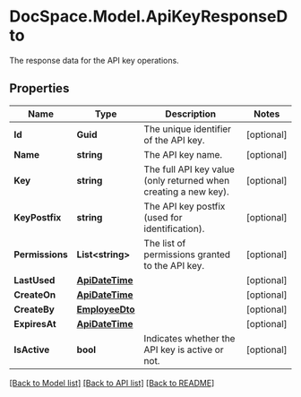 # DocSpace.Model.ApiKeyResponseDto
The response data for the API key operations.

## Properties

Name | Type | Description | Notes
------------ | ------------- | ------------- | -------------
**Id** | **Guid** | The unique identifier of the API key. | [optional] 
**Name** | **string** | The API key name. | [optional] 
**Key** | **string** | The full API key value (only returned when creating a new key). | [optional] 
**KeyPostfix** | **string** | The API key postfix (used for identification). | [optional] 
**Permissions** | **List&lt;string&gt;** | The list of permissions granted to the API key. | [optional] 
**LastUsed** | [**ApiDateTime**](.md) |  | [optional] 
**CreateOn** | [**ApiDateTime**](.md) |  | [optional] 
**CreateBy** | [**EmployeeDto**](.md) |  | [optional] 
**ExpiresAt** | [**ApiDateTime**](.md) |  | [optional] 
**IsActive** | **bool** | Indicates whether the API key is active or not. | [optional] 

[[Back to Model list]](../README.md#documentation-for-models) [[Back to API list]](../README.md#documentation-for-api-endpoints) [[Back to README]](../README.md)

